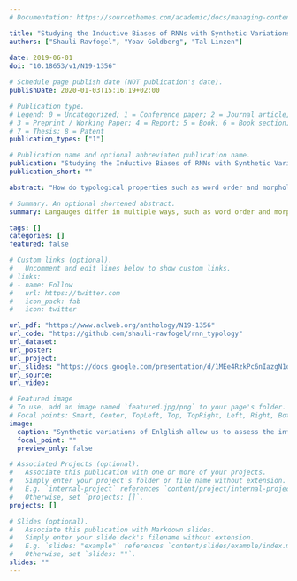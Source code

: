 ```yaml
---
# Documentation: https://sourcethemes.com/academic/docs/managing-content/

title: "Studying the Inductive Biases of RNNs with Synthetic Variations of Natural Languages"
authors: ["Shauli Ravfogel", "Yoav Goldberg", "Tal Linzen"]
               
date: 2019-06-01
doi: "10.18653/v1/N19-1356"

# Schedule page publish date (NOT publication's date).
publishDate: 2020-01-03T15:16:19+02:00

# Publication type.
# Legend: 0 = Uncategorized; 1 = Conference paper; 2 = Journal article;
# 3 = Preprint / Working Paper; 4 = Report; 5 = Book; 6 = Book section;
# 7 = Thesis; 8 = Patent
publication_types: ["1"]

# Publication name and optional abbreviated publication name.
publication: "Studying the Inductive Biases of RNNs with Synthetic Variations of Natural Languages"
publication_short: ""

abstract: "How do typological properties such as word order and morphological case marking affect the ability of neural sequence models to acquire the syntax of a language? Cross-linguistic comparisons of RNNs’ syntactic performance (e.g., on subject-verb agreement prediction) are complicated by the fact that any two languages differ in multiple typological properties, as well as by differences in training corpus. We propose a paradigm that addresses these issues: we create synthetic versions of English, which differ from English in one or more typological parameters, and generate corpora for those languages based on a parsed English corpus. We report a series of experiments in which RNNs were trained to predict agreement features for verbs in each of those synthetic languages. Among other findings, (1) performance was higher in subject-verb-object order (as in English) than in subject-object-verb order (as in Japanese), suggesting that RNNs have a recency bias; (2) predicting agreement with both subject and object (polypersonal agreement) improves over predicting each separately, suggesting that underlying syntactic knowledge transfers across the two tasks; and (3) overt morphological case makes agreement prediction significantly easier, regardless of word order."

# Summary. An optional shortened abstract.
summary: Langauges differ in multiple ways, such as word order and morphological complexity. We generate synthetic variations of English to study, in a controlled manner, how does this complexity interact with the ability of neural models to learn the syntax of the lagnauge. 

tags: []
categories: []
featured: false

# Custom links (optional).
#   Uncomment and edit lines below to show custom links.
# links:
# - name: Follow
#   url: https://twitter.com
#   icon_pack: fab
#   icon: twitter

url_pdf: "https://www.aclweb.org/anthology/N19-1356"
url_code: "https://github.com/shauli-ravfogel/rnn_typology"
url_dataset:
url_poster:
url_project:
url_slides: "https://docs.google.com/presentation/d/1MEe4RzkPc6nIazgN1oKcepP177K2GUCZtXs4tRormBU/edit?usp=sharing"
url_source:
url_video:

# Featured image
# To use, add an image named `featured.jpg/png` to your page's folder.
# Focal points: Smart, Center, TopLeft, Top, TopRight, Left, Right, BottomLeft, Bottom, BottomRight.
image:
  caption: "Synthetic variations of Enlglish allow us to assess the influence of different linguistic propeties on the ability of neural models to acquire syntax."
  focal_point: ""
  preview_only: false

# Associated Projects (optional).
#   Associate this publication with one or more of your projects.
#   Simply enter your project's folder or file name without extension.
#   E.g. `internal-project` references `content/project/internal-project/index.md`.
#   Otherwise, set `projects: []`.
projects: []

# Slides (optional).
#   Associate this publication with Markdown slides.
#   Simply enter your slide deck's filename without extension.
#   E.g. `slides: "example"` references `content/slides/example/index.md`.
#   Otherwise, set `slides: ""`.
slides: ""
---
```


